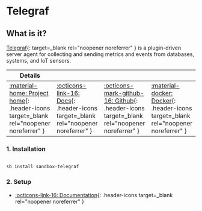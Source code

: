 # Telegraf

## What is it?

[Telegraf](https://www.influxdata.com/time-series-platform/telegraf/){: target=_blank rel="noopener noreferrer" } is a plugin-driven server agent for collecting and sending metrics and events from databases, systems, and IoT sensors.

| Details     |             |             |             |
|-------------|-------------|-------------|-------------|
| [:material-home: Project home](https://www.influxdata.com/time-series-platform/telegraf/){: .header-icons target=_blank rel="noopener noreferrer" } | [:octicons-link-16: Docs](https://docs.influxdata.com/telegraf/v1.20/){: .header-icons target=_blank rel="noopener noreferrer" } | [:octicons-mark-github-16: Github](https://github.com/influxdata/telegraf){: .header-icons target=_blank rel="noopener noreferrer" } | [:material-docker: Docker](https://hub.docker.com/_/telegraf){: .header-icons target=_blank rel="noopener noreferrer" }|

### 1. Installation

``` shell

sb install sandbox-telegraf

```

### 2. Setup

- [:octicons-link-16: Documentation](https://docs.influxdata.com/telegraf/v1.20/){: .header-icons target=_blank rel="noopener noreferrer" }
